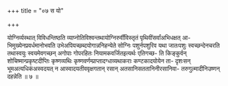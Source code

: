 +++
title = "०७ स यो"

+++

योग्निर्व्यस्थात् विविधन्तिष्ठति व्याप्नोतिविश्वन्तथायोग्निरुर्वींविस्तृतं पृथिवींसर्वांअभिधक्षत् आ- भिमुख्येनप्रवर्धमानोभवति उभेअपियच्छब्दयोगान्ननिहन्येते सोग्निः पशुर्नपशुरिव यथा जातःपशुः स्वच्छन्देनचरति तथास्वयुः स्वयमेवगच्छन् अगोपाः गोपरहितः नियामकवर्जितइत्यर्थः एतिगच्छ- ति किङ्कुर्वन् शोचिष्मान्प्रकृष्टदीप्तिः कृष्णव्यथिः कृष्णवर्णम्प्राप्तादग्धाव्यथाकराः कण्टकादयोयेन ता- दृशःसन् भूमअत्यधिकंअस्वदयत् न आस्वादयतीववृक्षगतान् रसान् अतसानिसततानिनीरसानिवा- तरुगुल्मादीनिउष्णन् दहन्नेति ॥ ७ ॥